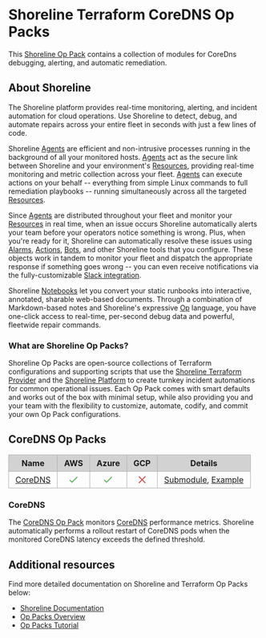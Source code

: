 # Shoreline Terraform CoreDNS Op Packs

This [Shoreline Op Pack](#what-are-shoreline-op-packs) contains a collection of modules for CoreDns debugging, alerting, and automatic remediation.

## About Shoreline

The Shoreline platform provides real-time monitoring, alerting, and incident automation for cloud operations. Use Shoreline to detect, debug, and automate repairs across your entire fleet in seconds with just a few lines of code.

Shoreline [Agents](https://docs.shoreline.io/platform/agents) are efficient and non-intrusive processes running in the background of all your monitored hosts. [Agents](https://docs.shoreline.io/platform/agents) act as the secure link between Shoreline and your environment's [Resources](https://docs.shoreline.io/platform/resources), providing real-time monitoring and metric collection across your fleet. [Agents](https://docs.shoreline.io/platform/agents) can execute actions on your behalf -- everything from simple Linux commands to full remediation playbooks -- running simultaneously across all the targeted [Resources](https://docs.shoreline.io/platform/resources).

Since [Agents](https://docs.shoreline.io/platform/agents) are distributed throughout your fleet and monitor your [Resources](https://docs.shoreline.io/platform/resources) in real time, when an issue occurs Shoreline automatically alerts your team before your operators notice something is wrong. Plus, when you're ready for it, Shoreline can automatically resolve these issues using [Alarms](https://docs.shoreline.io/alarms), [Actions](https://docs.shoreline.io/actions), [Bots](https://docs.shoreline.io/bots), and other Shoreline tools that you configure. These objects work in tandem to monitor your fleet and dispatch the appropriate response if something goes wrong -- you can even receive notifications via the fully-customizable [Slack integration](https://docs.shoreline.io/integrations/slack).

Shoreline [Notebooks](https://docs.shoreline.io/ui/notebooks) let you convert your static runbooks into interactive, annotated, sharable web-based documents. Through a combination of Markdown-based notes and Shoreline's expressive [Op](https://docs.shoreline.io/op) language, you have one-click access to real-time, per-second debug data and powerful, fleetwide repair commands.

### What are Shoreline Op Packs?

Shoreline Op Packs are open-source collections of Terraform configurations and supporting scripts that use the [Shoreline Terraform Provider](https://registry.terraform.io/providers/shorelinesoftware/shoreline/latest/docs) and the [Shoreline Platform](https://docs.shoreline.io) to create turnkey incident automations for common operational issues. Each Op Pack comes with smart defaults and works out of the box with minimal setup, while also providing you and your team with the flexibility to customize, automate, codify, and commit your own Op Pack configurations.

## CoreDNS Op Packs

<table role="table" style="vertical-align: middle;">
  <thead>
    <tr style="background-color: #D2D2D2">
      <th style="padding: 6px 13px; border: 1px solid #B1B1B1;">Name</th>
      <th style="padding: 6px 13px; border: 1px solid #B1B1B1; text-align: center;">AWS</th>
      <th style="padding: 6px 13px; border: 1px solid #B1B1B1; text-align: center;">Azure</th>
      <th style="padding: 6px 13px; border: 1px solid #B1B1B1; text-align: center;">GCP</th>
      <th style="padding: 6px 13px; border: 1px solid #B1B1B1;">Details</th>
    </tr>
  </thead>
  <tbody>
    <tr>
      <td style="padding: 6px 13px; border: 1px solid #B1B1B1;"><a href="#coredns">CoreDNS</a></td>
      <td style="vertical-align: bottom; border: 1px solid #B1B1B1; text-align: center;"><svg xmlns="http://www.w3.org/2000/svg" style="width: 1.5rem; height: 1.5rem;" fill="none" viewBox="0 0 24 24" stroke="#6CB169"><path stroke-linecap="round" stroke-linejoin="round" stroke-width="2" d="M5 13l4 4L19 7" /></svg></td>
      <td style="vertical-align: bottom; border: 1px solid #B1B1B1; text-align: center;"><svg xmlns="http://www.w3.org/2000/svg" style="width: 1.5rem; height: 1.5rem;" fill="none" viewBox="0 0 24 24" stroke="#6CB169"><path stroke-linecap="round" stroke-linejoin="round" stroke-width="2" d="M5 13l4 4L19 7" /></svg></td>
      <td style="vertical-align: bottom; border: 1px solid #B1B1B1; text-align: center;"><svg xmlns="http://www.w3.org/2000/svg" style="width: 1.5rem; height: 1.5rem;" fill="none" viewBox="0 0 24 24" stroke="#C65858"><path stroke-linecap="round" stroke-linejoin="round" stroke-width="2" d="M6 18L18 6M6 6l12 12" /></svg></td>
      <td style="padding: 6px 13px; border: 1px solid #B1B1B1;"><a href="https://registry.terraform.io/modules/terraform-shoreline-modules/coredns-op-pack/shoreline/latest/submodules/coredns" target="_blank" rel="noreferrer">Submodule</a>, <a href="https://registry.terraform.io/modules/terraform-shoreline-modules/coredns-op-pack/shoreline/latest/examples/coredns" target="_blank" rel="noreferrer">Example</a></td>
    </tr>
  </tbody>
</table>

### CoreDNS

The [CoreDNS Op Pack](https://registry.terraform.io/modules/terraform-shoreline-modules/coredns-op-pack/shoreline/latest/submodules/coredns) monitors [CoreDNS](https://coredns.io/) performance metrics. Shoreline automatically performs a rollout restart of CoreDNS pods when the monitored CoreDNS latency exceeds the defined threshold.

## Additional resources

Find more detailed documentation on Shoreline and Terraform Op Packs below:

- [Shoreline Documentation](https://docs.shoreline.io/)
- [Op Packs Overview](https://docs.shoreline.io/op/packs)
- [Op Packs Tutorial](https://docs.shoreline.io/op/packs/tutorial)
